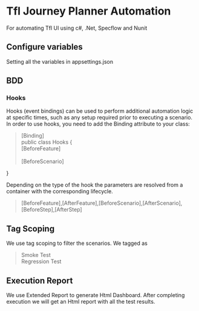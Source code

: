 
# Tfl Journey Planner Automation
For automating Tfl UI using c#, .Net, Specflow and Nunit


## Configure variables
Setting all the variables in appsettings.json

## BDD

### Hooks 
Hooks (event bindings) can be used to perform additional automation logic at specific times, such as any setup required prior to executing a scenario. In order to use hooks, you need to add the Binding attribute to your class:
> [Binding]<br>
public class Hooks
{
    <br>
    [BeforeFeature] </br>
    <br>
    [BeforeScenario] </br>

}

Depending on the type of the hook the parameters are resolved from a container with the corresponding lifecycle.

>[BeforeFeature],[AfterFeature],[BeforeScenario],[AfterScenario],[BeforeStep],[AfterStep]    

## Tag Scoping
We use tag scoping to filter the scenarios. We tagged as 
> Smoke Test<br>
> Regression Test <br>

## Execution Report
 We use Extended Report to generate Html Dashboard. After completing execution we will get an Html report with all the test results.
